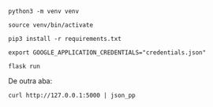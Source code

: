 `python3 -m venv venv`

`source venv/bin/activate`

`pip3 install -r requirements.txt`

`export GOOGLE_APPLICATION_CREDENTIALS="credentials.json"`

`flask run`

De outra aba:

`curl http://127.0.0.1:5000 | json_pp`